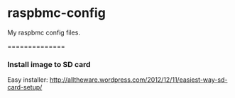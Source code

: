 raspbmc-config
==============

My raspbmc config files.

==============

### Install image to SD card

Easy installer: http://alltheware.wordpress.com/2012/12/11/easiest-way-sd-card-setup/

